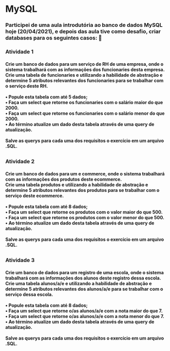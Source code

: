 # MySQL

### Participei de uma aula introdutória ao banco de dados MySQL hoje (20/04/2021), e depois das aula tive como desafio, criar databases para os seguintes casos: 📝


### Atividade 1
#### Crie um banco de dados para um serviço de RH de uma empresa, onde o sistema trabalhará com as informações dos funcionaries desta empresa.<br />Crie uma tabela de funcionaries e utilizando a habilidade de abstração e determine 5 atributos relevantes dos funcionaries para se trabalhar com o serviço deste RH.<br /><br /> • Popule esta tabela com até 5 dados;<br /> • Faça um select que retorne os funcionaries com o salário maior do que 2000.<br /> • Faça um select que retorne os funcionaries com o salário menor do que 2000.<br /> • Ao término atualize um dado desta tabela através de uma query de atualização.<br /><br />Salve as querys para cada uma dos requisitos o exercício em um arquivo .SQL.
##
### Atividade 2
#### Crie um banco de dados para um e commerce, onde o sistema trabalhará com as informações dos produtos deste ecommerce.<br />Crie uma tabela produtos e utilizando a habilidade de abstração e determine 5 atributos relevantes dos produtos para se trabalhar com o serviço deste ecommerce.<br /><br /> • Popule esta tabela com até 8 dados;<br /> • Faça um select que retorne os produtos com o valor maior do que 500.<br /> • Faça um select que retorne os produtos com o valor menor do que 500.<br /> • Ao término atualize um dado desta tabela através de uma query de atualização.<br /><br />Salve as querys para cada uma dos requisitos o exercício em um arquivo .SQL.
##
### Atividade 3
#### Crie um banco de dados para um registro de uma escola, onde o sistema trabalhará com as informações dos alunos deste registro dessa escola.<br />Crie uma tabela alunos/a/e e utilizando a habilidade de abstração e determine 5 atributos relevantes dos alunos/a/e para se trabalhar com o serviço dessa escola.<br /><br /> • Popule esta tabela com até 8 dados;<br /> • Faça um select que retorne o/as alunos/a/e com a nota maior do que 7.<br /> • Faça um select que retorne o/as alunos/a/e com a nota menor do que 7.<br /> • Ao término atualize um dado desta tabela através de uma query de atualização.<br /><br />Salve as querys para cada uma dos requisitos o exercício em um arquivo .SQL.

